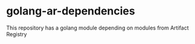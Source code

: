 # golang-ar-dependencies
This repository has a golang module depending on modules from Artifact Registry
